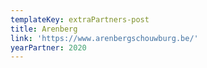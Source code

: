 ```yaml
---
templateKey: extraPartners-post
title: Arenberg
link: 'https://www.arenbergschouwburg.be/'
yearPartner: 2020
---
```

